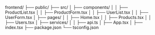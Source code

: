 




frontend/
├── public/
├── src/
│   ├── components/
│   │   ├── ProductList.tsx
│   │   ├── ProductForm.tsx
│   │   ├── UserList.tsx
│   │   ├── UserForm.tsx
│   ├── pages/
│   │   ├── Home.tsx
│   │   ├── Products.tsx
│   │   ├── Users.tsx
│   ├── services/
│   │   ├── api.ts
│   ├── App.tsx
│   ├── index.tsx
├── package.json
└── tsconfig.json
